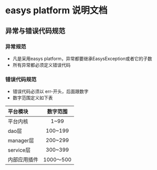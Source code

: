 # easys platform 说明文档

## 异常与错误代码规范

### 异常规范
- 凡是采用easys platform，异常都要继承EasysException或者它的子数
- 所有异常都必须定义错误代码

### 错误代码规范

- 错误代码必须以 err-开头，后面跟数字
- 数字范围定义如下表


| 平台模块       |  数字范围     | 
|:--------------|:-----------:|
| 平台内核       |1~99         |
| dao层         |100~199      |
| manager层     |200~299      |
| service层     |300~399      |
| 内部应用插件   | 1000〜500    |